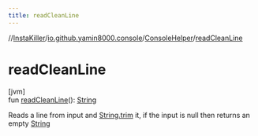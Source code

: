 ```yaml
---
title: readCleanLine
---
```

//[InstaKiller](../../../index.html)/[io.github.yamin8000.console](../index.html)/[ConsoleHelper](index.html)/[readCleanLine](read-clean-line.html)



# readCleanLine



[jvm]\
fun [readCleanLine](read-clean-line.html)(): [String](https://kotlinlang.org/api/latest/jvm/stdlib/kotlin/-string/index.html)



Reads a line from input and [String.trim](https://kotlinlang.org/api/latest/jvm/stdlib/kotlin.text/index.html) it, if the input is null then returns an empty [String](https://kotlinlang.org/api/latest/jvm/stdlib/kotlin/-string/index.html)




